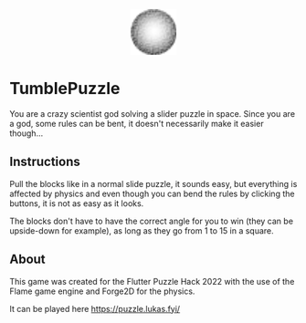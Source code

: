 <p align="center">
  <a href="https://puzzle.lukas.fyi/">
    <img alt="Tumble Puzzle" width="80px" src="./assets/images/ball_gray.png">
  </a>
</p>


# TumblePuzzle

You are a crazy scientist god solving a slider puzzle in space. 
Since you are a god, some rules can be bent, it doesn't necessarily make it
easier though...


## Instructions

Pull the blocks like in a normal slide puzzle, it sounds easy, but everything
is affected by physics and even though you can bend the rules by clicking the
buttons, it is not as easy as it looks.

The blocks don't have to have the correct angle for you to win (they can be
upside-down for example), as long as they go from 1 to 15 in a square.


## About

This game was created for the Flutter Puzzle Hack 2022 with the use of the
Flame game engine and Forge2D for the physics.

It can be played here https://puzzle.lukas.fyi/